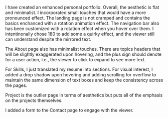I have created an enhanced personal portfolio. Overall, the aesthetic is flat
and minimalist. I incorporated small touches that would have a more
pronounced effect. The landing page is not cramped and contains the basics 
enchanced with a rotation animation effect. The navigation bar also has been
customized with a rotation effect when you hover over them. I intentinonally 
chose 180 to add some a quirky effect, and the viewer still can understand
despite the mirrored text. 

The About page also has minimalist touches. There are topics headers that will 
be slightly exaggerated upon hovering, and the plus sign should denote for a user
action, i.e., the viewer to click to expand to see more text.

For Skills, I just translated my resume into sections. For visual interest,
I added a drop shadow upon hovering and adding scrolling for overflow to maintain
the same dimension of text boxes and keep the consistency across the pages.

Project is the outlier page in terms of aesthetics but puts all of the emphasis
on the projects themselves.

I added a form to the Contact page to engage with the viewer.

